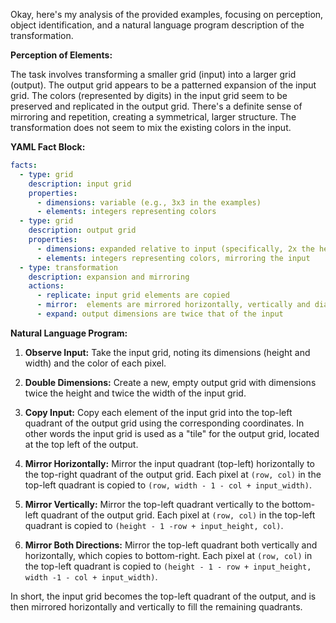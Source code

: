 Okay, here's my analysis of the provided examples, focusing on perception, object identification, and a natural language program description of the transformation.

**Perception of Elements:**

The task involves transforming a smaller grid (input) into a larger grid (output). The output grid appears to be a patterned expansion of the input grid. The colors (represented by digits) in the input grid seem to be preserved and replicated in the output grid. There's a definite sense of mirroring and repetition, creating a symmetrical, larger structure. The transformation does not seem to mix the existing colors in the input.

**YAML Fact Block:**


```yaml
facts:
  - type: grid
    description: input grid
    properties:
      - dimensions: variable (e.g., 3x3 in the examples)
      - elements: integers representing colors
  - type: grid
    description: output grid
    properties:
      - dimensions: expanded relative to input (specifically, 2x the height and width)
      - elements: integers representing colors, mirroring the input
  - type: transformation
    description: expansion and mirroring
    actions:
      - replicate: input grid elements are copied
      - mirror:  elements are mirrored horizontally, vertically and diagonally
      - expand: output dimensions are twice that of the input
```


**Natural Language Program:**

1.  **Observe Input:** Take the input grid, noting its dimensions (height and width) and the color of each pixel.

2.  **Double Dimensions:** Create a new, empty output grid with dimensions twice the height and twice the width of the input grid.

3.  **Copy Input:** Copy each element of the input grid into the top-left quadrant of the output grid using the corresponding coordinates. In other words the input grid is used as a "tile" for the output grid, located at the top left of the output.

4.  **Mirror Horizontally:** Mirror the input quadrant (top-left) horizontally to the top-right quadrant of the output grid. Each pixel at `(row, col)` in the top-left quadrant is copied to `(row, width - 1 - col + input_width)`.

5.  **Mirror Vertically:** Mirror the top-left quadrant vertically to the bottom-left quadrant of the output grid. Each pixel at `(row, col)` in the top-left quadrant is copied to `(height - 1 -row + input_height, col)`.

6. **Mirror Both Directions:** Mirror the top-left quadrant both vertically and horizontally, which copies to bottom-right. Each pixel at `(row, col)` in the top-left quadrant is copied to `(height - 1 - row + input_height, width -1 - col + input_width)`.

In short, the input grid becomes the top-left quadrant of the output, and is then mirrored horizontally and vertically to fill the remaining quadrants.
